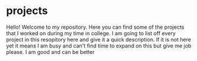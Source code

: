 # projects
Hello! Welcome to my repository. Here you can find some of the projects that I worked on during my time in college. I am going to list off every project in this resopitory here and give it a quick description. If it is not here yet it means I am busy and can't find time to expand on this but give me job please. I am good and can be better
